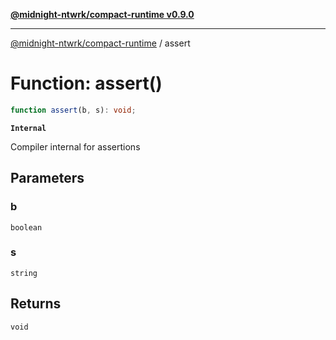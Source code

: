 [**@midnight-ntwrk/compact-runtime v0.9.0**](../README.md)

***

[@midnight-ntwrk/compact-runtime](../globals.md) / assert

# Function: assert()

```ts
function assert(b, s): void;
```

**`Internal`**

Compiler internal for assertions

## Parameters

### b

`boolean`

### s

`string`

## Returns

`void`
